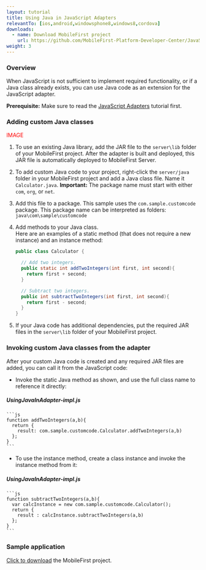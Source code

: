 ```yaml
---
layout: tutorial
title: Using Java in JavaScript Adapters
relevantTo: [ios,android,windowsphone8,windows8,cordova]
downloads:
  - name: Download MobileFirst project
    url: https://github.com/MobileFirst-Platform-Developer-Center/JavaScriptAdapters
weight: 3
---
```


### Overview

When JavaScript is not sufficient to implement required functionality, or if a Java class already exists, you can use Java code as an extension for the JavaScript adapter.

**Prerequisite:** Make sure to read the [JavaScript Adapters](../) tutorial first.

### Adding custom Java classes 
<span style="color:red">IMAGE</span>

1. To use an existing Java library, add the JAR file to the `server\lib` folder of your MobileFirst project.
After the adapter is built and deployed, this JAR file is automatically deployed to MobileFirst Server.

2. To add custom Java code to your project, right-click the `server/java` folder in your MobileFirst project and add a Java class file. Name it `Calculator.java`.
**Important:** The package name must start with either `com`, `org`, or `net`.

3. Add this file to a package. This sample uses the `com.sample.customcode` package.
This package name can be interpreted as folders: `java\com\sample\customcode`

4. Add methods to your Java class.  
Here are an examples of a static method (that does not require a new instance) and an instance method:

    ```java
    public class Calculator {

      // Add two integers.
      public static int addTwoIntegers(int first, int second){
        return first + second;
      }

      // Subtract two integers.
      public int subtractTwoIntegers(int first, int second){
        return first - second;
      }
    }
    ```
5. If your Java code has additional dependencies, put the required JAR files in the `server\lib` folder of your MobileFirst project.

### Invoking custom Java classes from the adapter
After your custom Java code is created and any required JAR files are added, you can call it from the JavaScript code:

* Invoke the static Java method as shown, and use the full class name to reference it directly:
##### UsingJavaInAdapter-impl.js

    ```js
    function addTwoIntegers(a,b){
      return {
        result: com.sample.customcode.Calculator.addTwoIntegers(a,b)
      };
    }
    ```
* To use the instance method, create a class instance and invoke the instance method from it:
##### UsingJavaInAdapter-impl.js

    ```js
    function subtractTwoIntegers(a,b){
      var calcInstance = new com.sample.customcode.Calculator();   
      return {
        result : calcInstance.subtractTwoIntegers(a,b)
      };
    }
    ```

### Sample application
[Click to download](https://github.com/MobileFirst-Platform-Developer-Center/JavaScriptAdapters) the MobileFirst project.
